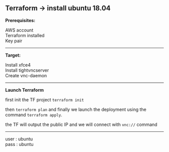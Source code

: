 ## Terraform -> install ubuntu 18.04 

**Prerequisites:**

AWS account  
Terraform installed  
Key pair

---
**Target:**

Install xfce4  
Install tightvncserver  
Create vnc-daemon

---
**Launch Terraform**

first init the TF project `terraform init`  

then `terraform plan` and finally we launch the deployment using the command `terraform apply`.   
   
the TF will output the public IP and we will connect with  `vnc://` command

---

user : ubuntu  
pass : ubuntu
